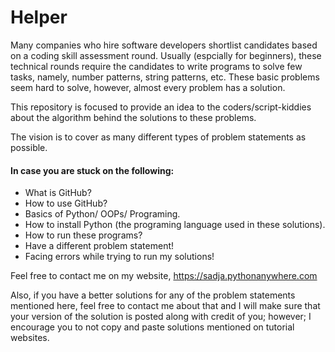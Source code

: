 # Helper

Many companies who hire software developers shortlist candidates based on a coding skill assessment round. Usually (espcially for beginners), these technical rounds require the candidates to write programs to solve few tasks, namely, number patterns, string patterns, etc.
These basic problems seem hard to solve, however, almost every problem has a solution.

This repository is focused to provide an idea to the coders/script-kiddies about the algorithm behind the solutions to these problems.

The vision is to cover as many different types of problem statements as possible.

#### In case you are stuck on the following:
 * What is GitHub?
 * How to use GitHub?
 * Basics of Python/ OOPs/ Programing.
 * How to install Python (the programing language used in these solutions).
 * How to run these programs?
 * Have a different problem statement!
 * Facing errors while trying to run my solutions!   

Feel free to contact me on my website, https://sadja.pythonanywhere.com

Also, if you have a better solutions for any of the problem statements mentioned here, feel free to contact me about that and I will make sure that your version of the solution is posted along with credit of you; however; I encourage you to not copy and paste solutions mentioned on tutorial websites.
